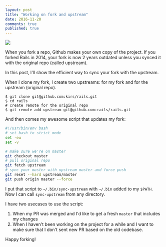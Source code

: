 ```yaml
---
layout: post
title: "Working on fork and upstream"
date: 2016-11-20
comments: true
published: true
---
```


<img src="{{ site.url }}/assets/post-images/fork.jpg" />

When you fork a repo, Github makes your own copy of the project.
If you forked Rails in 2014, your fork is now 2 years outdated
unless you synced it with the original repo (called upstream).

In this post, I'll show the efficient way to sync your fork with the upstream.

When I clone my fork, I create two upstreams: for my fork and for the upstream (original repo).

```
$ git clone git@github.com:kirs/rails.git
$ cd rails
# create remote for the original repo
$ git remote add upstream git@github.com:rails/rails.git
```

And then comes my awesome script that updates my fork:

```bash
#!/usr/bin/env bash
# set bash to strict mode
set -eu
set -v

# make sure we're on master
git checkout master
# pull original repo
git fetch upstream
# sync your master with upstream master and force push
git reset --hard upstream/master
git push origin master --force
```

I put that script to `~/.bin/sync-upstream` with `~/.bin` added to my `$PATH`.
Now I can call `sync-upstream` from any directory.

I have two usecases to use the script:

1) When my PR was merged and I'd like to get a fresh `master` that includes my changes
2) When I haven't been working on the project for a while and I want to make sure that I don't sent new PR
based on the old codebase.

Happy forking!
